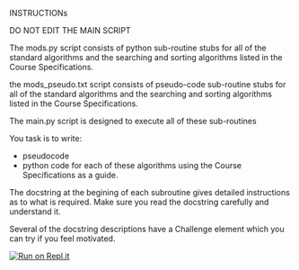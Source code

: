 INSTRUCTIONs

DO NOT EDIT THE MAIN SCRIPT

The mods.py script consists of python sub-routine stubs for all of the standard algorithms and the searching and sorting algorithms listed in the Course Specifications.

the mods_pseudo.txt script consists of pseudo-code sub-routine stubs for all of the standard algorithms and the searching and sorting algorithms listed in the Course Specifications.

The main.py script is designed to execute all of these sub-routines

You task is to write:
  - pseudocode
  - python code
for each of these algorithms using the Course Specifications as a guide.

The docstring at the begining of each subroutine gives detailed instructions as to what is required. Make sure you read the docstring carefully and understand it.

Several of the docstring descriptions have a Challenge element which you can try if you feel motivated.

[![Run on Repl.it](https://repl.it/badge/github/AuroraCollegeSDD/12SDD_2019_Skills3_Arrays)](https://repl.it/github/AuroraCollegeSDD/12SDD_2019_Skills3_Arrays)